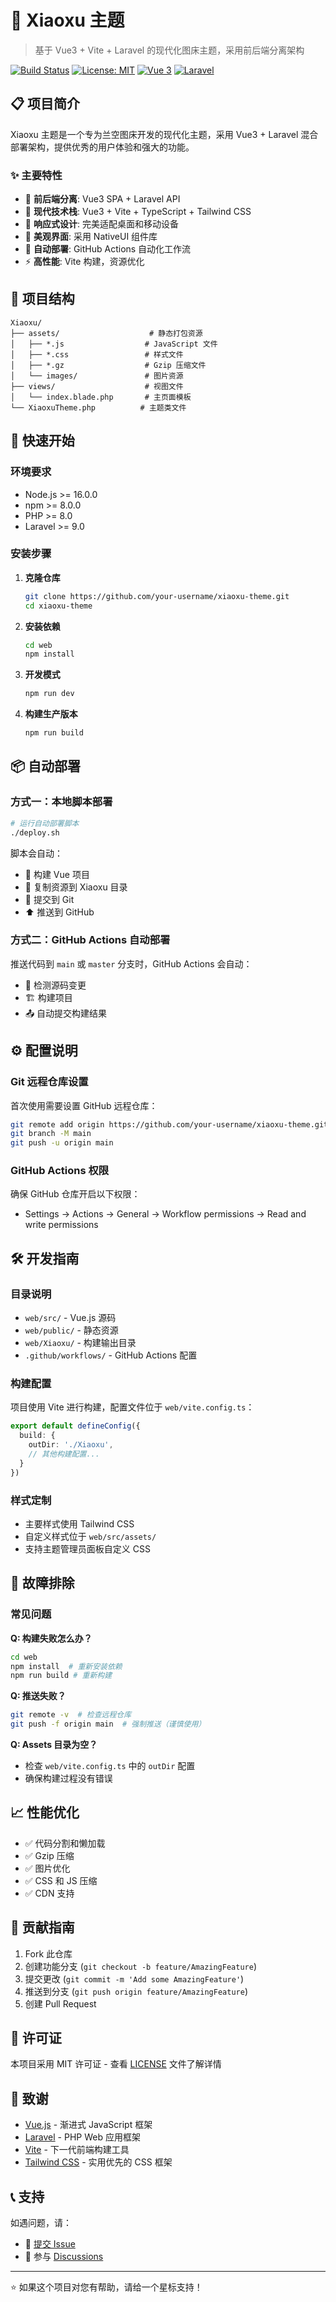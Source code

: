 # 🎨 Xiaoxu 主题

> 基于 Vue3 + Vite + Laravel 的现代化图床主题，采用前后端分离架构

[![Build Status](https://github.com/your-username/xiaoxu-theme/workflows/🚀%20自动部署%20Xiaoxu%20主题/badge.svg)](https://github.com/your-username/xiaoxu-theme/actions)
[![License: MIT](https://img.shields.io/badge/License-MIT-yellow.svg)](https://opensource.org/licenses/MIT)
[![Vue 3](https://img.shields.io/badge/Vue-3-4FC08D?logo=vue.js&logoColor=white)](https://vuejs.org/)
[![Laravel](https://img.shields.io/badge/Laravel-FF2D20?logo=laravel&logoColor=white)](https://laravel.com/)

## 📋 项目简介

Xiaoxu 主题是一个专为兰空图床开发的现代化主题，采用 Vue3 + Laravel 混合部署架构，提供优秀的用户体验和强大的功能。

### ✨ 主要特性

- 🎯 **前后端分离**: Vue3 SPA + Laravel API
- 🚀 **现代技术栈**: Vue3 + Vite + TypeScript + Tailwind CSS
- 📱 **响应式设计**: 完美适配桌面和移动设备
- 🎨 **美观界面**: 采用 NativeUI 组件库
- 🔄 **自动部署**: GitHub Actions 自动化工作流
- ⚡ **高性能**: Vite 构建，资源优化

## 📁 项目结构

```
Xiaoxu/
├── assets/                    # 静态打包资源
│   ├── *.js                  # JavaScript 文件
│   ├── *.css                 # 样式文件
│   ├── *.gz                  # Gzip 压缩文件
│   └── images/               # 图片资源
├── views/                    # 视图文件
│   └── index.blade.php       # 主页面模板
└── XiaoxuTheme.php          # 主题类文件
```

## 🚀 快速开始

### 环境要求

- Node.js >= 16.0.0
- npm >= 8.0.0
- PHP >= 8.0
- Laravel >= 9.0

### 安装步骤

1. **克隆仓库**
   ```bash
   git clone https://github.com/your-username/xiaoxu-theme.git
   cd xiaoxu-theme
   ```

2. **安装依赖**
   ```bash
   cd web
   npm install
   ```

3. **开发模式**
   ```bash
   npm run dev
   ```

4. **构建生产版本**
   ```bash
   npm run build
   ```

## 📦 自动部署

### 方式一：本地脚本部署

```bash
# 运行自动部署脚本
./deploy.sh
```

脚本会自动：
- 🔨 构建 Vue 项目
- 📁 复制资源到 Xiaoxu 目录
- 💾 提交到 Git
- ⬆️ 推送到 GitHub

### 方式二：GitHub Actions 自动部署

推送代码到 `main` 或 `master` 分支时，GitHub Actions 会自动：
- 🔄 检测源码变更
- 🏗️ 构建项目
- 📤 自动提交构建结果

## ⚙️ 配置说明

### Git 远程仓库设置

首次使用需要设置 GitHub 远程仓库：

```bash
git remote add origin https://github.com/your-username/xiaoxu-theme.git
git branch -M main
git push -u origin main
```

### GitHub Actions 权限

确保 GitHub 仓库开启以下权限：
- Settings → Actions → General → Workflow permissions → Read and write permissions

## 🛠️ 开发指南

### 目录说明

- `web/src/` - Vue.js 源码
- `web/public/` - 静态资源
- `web/Xiaoxu/` - 构建输出目录
- `.github/workflows/` - GitHub Actions 配置

### 构建配置

项目使用 Vite 进行构建，配置文件位于 `web/vite.config.ts`：

```typescript
export default defineConfig({
  build: {
    outDir: './Xiaoxu',
    // 其他构建配置...
  }
})
```

### 样式定制

- 主要样式使用 Tailwind CSS
- 自定义样式位于 `web/src/assets/`
- 支持主题管理员面板自定义 CSS

## 🔧 故障排除

### 常见问题

**Q: 构建失败怎么办？**
```bash
cd web
npm install  # 重新安装依赖
npm run build # 重新构建
```

**Q: 推送失败？**
```bash
git remote -v  # 检查远程仓库
git push -f origin main  # 强制推送（谨慎使用）
```

**Q: Assets 目录为空？**
- 检查 `web/vite.config.ts` 中的 `outDir` 配置
- 确保构建过程没有错误

## 📈 性能优化

- ✅ 代码分割和懒加载
- ✅ Gzip 压缩
- ✅ 图片优化
- ✅ CSS 和 JS 压缩
- ✅ CDN 支持

## 🤝 贡献指南

1. Fork 此仓库
2. 创建功能分支 (`git checkout -b feature/AmazingFeature`)
3. 提交更改 (`git commit -m 'Add some AmazingFeature'`)
4. 推送到分支 (`git push origin feature/AmazingFeature`)
5. 创建 Pull Request

## 📄 许可证

本项目采用 MIT 许可证 - 查看 [LICENSE](LICENSE) 文件了解详情

## 🙏 致谢

- [Vue.js](https://vuejs.org/) - 渐进式 JavaScript 框架
- [Laravel](https://laravel.com/) - PHP Web 应用框架
- [Vite](https://vitejs.dev/) - 下一代前端构建工具
- [Tailwind CSS](https://tailwindcss.com/) - 实用优先的 CSS 框架

## 📞 支持

如遇问题，请：
- 📝 [提交 Issue](https://github.com/your-username/xiaoxu-theme/issues)
- 💬 参与 [Discussions](https://github.com/your-username/xiaoxu-theme/discussions)

---

⭐ 如果这个项目对您有帮助，请给一个星标支持！
